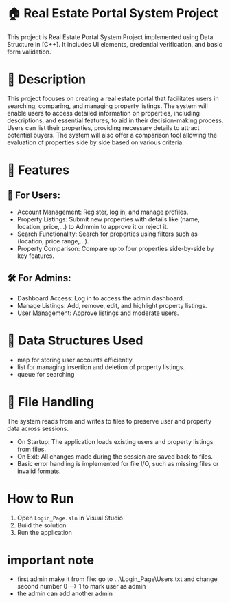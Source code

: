 # 🏠 Real Estate Portal System Project 
This project is Real Estate Portal System Project implemented using Data Structure in [C++]. It includes UI elements, credential verification, and basic form validation.


# 📌 Description
This project focuses on creating a real estate portal that facilitates users in searching, comparing, and managing property listings.
The system will enable users to access detailed information on properties, including descriptions, and essential features, to aid in their decision-making process.
Users can list their properties, providing necessary details to attract potential buyers.
The system will also offer a comparison tool allowing the evaluation of properties side by side based on various criteria.


# 🚀 Features
## 🔐 For Users:
- Account Management: Register, log in, and manage profiles.
- Property Listings: Submit new properties with details like (name, location, price,...) to Admmin to approve it or reject it.
- Search Functionality: Search for properties using filters such as (location, price range,...).
- Property Comparison: Compare up to four properties side-by-side by key features.
## 🛠️ For Admins:
- Dashboard Access: Log in to access the admin dashboard.
- Manage Listings: Add, remove, edit, and highlight property listings.
- User Management: Approve listings and moderate users.


# 💾 Data Structures Used
- map for storing user accounts efficiently.
- list for managing insertion and deletion of property listings.
- queue for searching

# 📂 File Handling
The system reads from and writes to files to preserve user and property data across sessions.
- On Startup: The application loads existing users and property listings from files.
- On Exit: All changes made during the session are saved back to files.
- Basic error handling is implemented for file I/O, such as missing files or invalid formats.


# How to Run
1. Open `Login_Page.sln` in Visual Studio
2. Build the solution
3. Run the application

# important note
- first admin make it from file: go to ...\Login_Page\Users.txt and change second number 0 --> 1 to mark user as admin
- the admin can add another admin 
